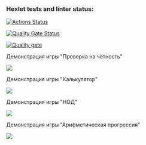 ### Hexlet tests and linter status:
[![Actions Status](https://github.com/Xomyakkk/java-project-61/actions/workflows/hexlet-check.yml/badge.svg)](https://github.com/Xomyakkk/java-project-61/actions)


[![Quality Gate Status](https://sonarcloud.io/api/project_badges/measure?project=Xomyakkk_java-project-61&metric=alert_status)](https://sonarcloud.io/summary/new_code?id=Xomyakkk_java-project-61)


[![Quality gate](https://sonarcloud.io/api/project_badges/quality_gate?project=Xomyakkk_java-project-61)](https://sonarcloud.io/summary/new_code?id=Xomyakkk_java-project-61)


Демонстрация игры "Проверка на чётность"

<a href="https://asciinema.org/a/4WFCHM4BUlk3b1EwaJMfRN1Nd" target="_blank"><img src="https://asciinema.org/a/4WFCHM4BUlk3b1EwaJMfRN1Nd.svg" /></a>


Демонстрация игры "Калькулятор"

<a href="https://asciinema.org/a/irQCl8l2GvsjpqC0QhmzQXkTm" target="_blank"><img src="https://asciinema.org/a/irQCl8l2GvsjpqC0QhmzQXkTm.svg" /></a>

Демонстрация игры "НОД"

<a href="https://asciinema.org/a/PP9ZlhnLEHTMI5fjZvDnsZ4iS" target="_blank"><img src="https://asciinema.org/a/PP9ZlhnLEHTMI5fjZvDnsZ4iS.svg" /></a>

Демонстрация игры "Арифметическая прогрессия"

<a href="https://asciinema.org/a/iT9yEy0o8vH5LCzUdBayRT6T9" target="_blank"><img src="https://asciinema.org/a/iT9yEy0o8vH5LCzUdBayRT6T9.svg" /></a>
